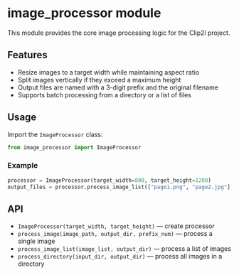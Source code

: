 # image_processor module

This module provides the core image processing logic for the Clip2l project.

## Features
- Resize images to a target width while maintaining aspect ratio
- Split images vertically if they exceed a maximum height
- Output files are named with a 3-digit prefix and the original filename
- Supports batch processing from a directory or a list of files

## Usage

Import the `ImageProcessor` class:
```python
from image_processor import ImageProcessor
```

### Example
```python
processor = ImageProcessor(target_width=800, target_height=1280)
output_files = processor.process_image_list(["page1.png", "page2.jpg"], "output_dir")
```

## API
- `ImageProcessor(target_width, target_height)` — create processor
- `process_image(image_path, output_dir, prefix_num)` — process a single image
- `process_image_list(image_list, output_dir)` — process a list of images
- `process_directory(input_dir, output_dir)` — process all images in a directory

